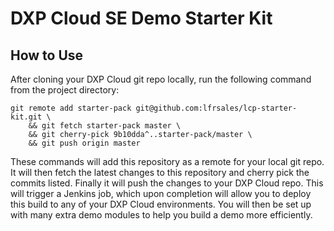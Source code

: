 # DXP Cloud SE Demo Starter Kit

## How to Use

After cloning your DXP Cloud git repo locally, run the following command from the project directory:

```
git remote add starter-pack git@github.com:lfrsales/lcp-starter-kit.git \
	&& git fetch starter-pack master \
	&& git cherry-pick 9b10dda^..starter-pack/master \
	&& git push origin master
```

These commands will add this repository as a remote for your local git repo. It will then fetch the latest changes to this repository and cherry pick the commits listed. Finally it will push the changes to your DXP Cloud repo. This will trigger a Jenkins job, which upon completion will allow you to deploy this build to any of your DXP Cloud environments. You will then be set up with many extra demo modules to help you build a demo more efficiently.